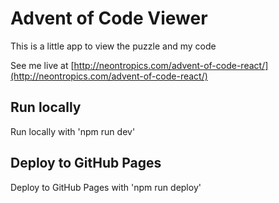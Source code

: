 # Advent of Code Viewer

This is a little app to view the puzzle and my code 

See me live at [http://neontropics.com/advent-of-code-react/](http://neontropics.com/advent-of-code-react/)

## Run locally

Run locally with 'npm run dev'

## Deploy to GitHub Pages

Deploy to GitHub Pages with 'npm run deploy'
